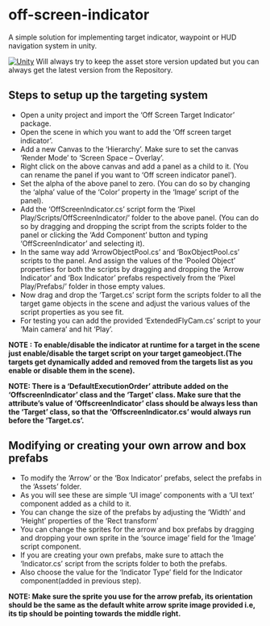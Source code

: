 # off-screen-indicator
A simple solution for implementing target indicator, waypoint or HUD navigation system in unity.

[![Unity](https://img.shields.io/static/v1?style=for-the-badge&label=Unity%20Asset%20Store&labelColor=181717&message=Download&color=green&logo=Unity&logoColor=white)](https://assetstore.unity.com/packages/slug/71799)
Will always try to keep the asset store version updated but you can always get the latest version from the Repository.

## Steps to setup up the targeting system

* Open a unity project and import the ‘Off Screen Target Indicator’ package.
* Open the scene in which you want to add the ‘Off screen target indicator’.
* Add a new Canvas to the ‘Hierarchy’. Make sure to set the canvas ‘Render Mode’ to ‘Screen Space – Overlay’.
* Right click on the above canvas and add a panel as a child to it. (You can rename the panel if you want to ‘Off screen indicator panel’).
* Set the alpha of the above panel to zero. (You can do so by changing the ‘alpha’ value of the ‘Color’ property in the ‘Image’ script of the panel).
* Add the ‘OffScreenIndicator.cs’ script form the ‘Pixel Play/Scripts/OffScreenIndicator/’ folder to the above panel. (You can do so by dragging and dropping the script from the scripts folder to the panel or clicking the ‘Add Component’ button and typing ‘OffScreenIndicator’ and selecting it).
* In the same way add ‘ArrowObjectPool.cs’ and ‘BoxObjectPool.cs’ scripts to the panel. And assign the values of the ‘Pooled Object’ properties for both the scripts by dragging and dropping the ‘Arrow Indicator’ and ‘Box Indicator’ prefabs respectively from the ‘Pixel Play/Prefabs/’ folder in those empty values.
* Now drag and drop the ‘Target.cs’ script form the scripts folder to all the target game objects in the scene and adjust the various values of the script properties as you see fit.
* For testing you can add the provided ‘ExtendedFlyCam.cs’ script to your ‘Main camera’ and hit ‘Play’.

**NOTE : To enable/disable the indicator at runtime for a target in the scene just enable/disable the target script on your target gameobject.(The targets get dynamically added and removed from the targets list as you enable or disable them in the scene).**

**NOTE: There is a ‘DefaultExecutionOrder’ attribute added on the ‘OffscreenIndicator’ class and the ‘Target’ class. Make sure that the attribute’s value of ‘OffscreenIndicator’ class should be always less than the ‘Target’ class, so that the ‘OffscreenIndicator.cs’ would always run before the ‘Target.cs’.**

## Modifying or creating your own arrow and box prefabs
* To modify the ‘Arrow’ or the ‘Box Indicator’ prefabs, select the prefabs in the ‘Assets’ folder.
* As you will see these are simple ‘UI image’ components with a ‘UI text’ component added as a child to it.
* You can change the size of the prefabs by adjusting the ‘Width’ and ‘Height’ properties of the ‘Rect transform’ 
* You can change the sprites for the arrow and box prefabs by dragging and dropping your own sprite in the ‘source image’ field for the ‘Image’ script component.
* If you are creating your own prefabs, make sure to attach the ‘Indicator.cs’ script from the scripts folder to both the prefabs.
* Also choose the value for the ‘Indicator Type’ field for the Indicator component(added in previous step).

**NOTE:
Make sure the sprite you use for the arrow prefab, its orientation should be the same as the default white arrow sprite image provided i.e, its tip should be pointing towards the middle right.**


